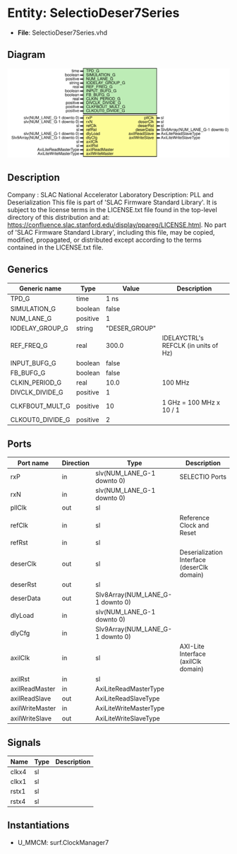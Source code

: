 # Entity: SelectioDeser7Series

- **File**: SelectioDeser7Series.vhd
## Diagram

![Diagram](SelectioDeser7Series.svg "Diagram")
## Description

Company    : SLAC National Accelerator Laboratory
Description: PLL and Deserialization
This file is part of 'SLAC Firmware Standard Library'.
It is subject to the license terms in the LICENSE.txt file found in the
top-level directory of this distribution and at:
   https://confluence.slac.stanford.edu/display/ppareg/LICENSE.html.
No part of 'SLAC Firmware Standard Library', including this file,
may be copied, modified, propagated, or distributed except according to
the terms contained in the LICENSE.txt file.
## Generics

| Generic name     | Type     | Value         | Description                          |
| ---------------- | -------- | ------------- | ------------------------------------ |
| TPD_G            | time     | 1 ns          |                                      |
| SIMULATION_G     | boolean  | false         |                                      |
| NUM_LANE_G       | positive | 1             |                                      |
| IODELAY_GROUP_G  | string   | "DESER_GROUP" |                                      |
| REF_FREQ_G       | real     | 300.0         | IDELAYCTRL's REFCLK (in units of Hz) |
| INPUT_BUFG_G     | boolean  | false         |                                      |
| FB_BUFG_G        | boolean  | false         |                                      |
| CLKIN_PERIOD_G   | real     | 10.0          | 100 MHz                              |
| DIVCLK_DIVIDE_G  | positive | 1             |                                      |
| CLKFBOUT_MULT_G  | positive | 10            | 1 GHz = 100 MHz x 10 / 1             |
| CLKOUT0_DIVIDE_G | positive | 2             |                                      |
## Ports

| Port name       | Direction | Type                             | Description                                 |
| --------------- | --------- | -------------------------------- | ------------------------------------------- |
| rxP             | in        | slv(NUM_LANE_G-1 downto 0)       | SELECTIO Ports                              |
| rxN             | in        | slv(NUM_LANE_G-1 downto 0)       |                                             |
| pllClk          | out       | sl                               |                                             |
| refClk          | in        | sl                               | Reference Clock and Reset                   |
| refRst          | in        | sl                               |                                             |
| deserClk        | out       | sl                               | Deserialization Interface (deserClk domain) |
| deserRst        | out       | sl                               |                                             |
| deserData       | out       | Slv8Array(NUM_LANE_G-1 downto 0) |                                             |
| dlyLoad         | in        | slv(NUM_LANE_G-1 downto 0)       |                                             |
| dlyCfg          | in        | Slv9Array(NUM_LANE_G-1 downto 0) |                                             |
| axilClk         | in        | sl                               | AXI-Lite Interface (axilClk domain)         |
| axilRst         | in        | sl                               |                                             |
| axilReadMaster  | in        | AxiLiteReadMasterType            |                                             |
| axilReadSlave   | out       | AxiLiteReadSlaveType             |                                             |
| axilWriteMaster | in        | AxiLiteWriteMasterType           |                                             |
| axilWriteSlave  | out       | AxiLiteWriteSlaveType            |                                             |
## Signals

| Name  | Type | Description |
| ----- | ---- | ----------- |
| clkx4 | sl   |             |
| clkx1 | sl   |             |
| rstx1 | sl   |             |
| rstx4 | sl   |             |
## Instantiations

- U_MMCM: surf.ClockManager7
